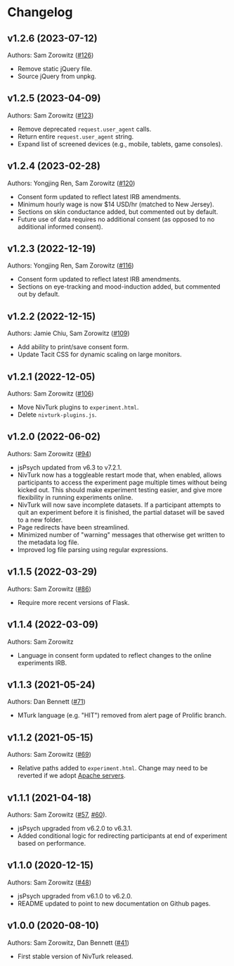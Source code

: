 # Changelog

## v1.2.6 (2023-07-12)

Authors: Sam Zorowitz ([#126](https://github.com/nivlab/nivturk/pull/126))

- Remove static jQuery file.
- Source jQuery from unpkg.

## v1.2.5 (2023-04-09)

Authors: Sam Zorowitz ([#123](https://github.com/nivlab/nivturk/pull/123))

- Remove deprecated `request.user_agent` calls.
- Return entire `request.user_agent` string.
- Expand list of screened devices (e.g., mobile, tablets, game consoles).

## v1.2.4 (2023-02-28)

Authors: Yongjing Ren, Sam Zorowitz ([#120](https://github.com/nivlab/nivturk/pull/120))

- Consent form updated to reflect latest IRB amendments.
- Minimum hourly wage is now $14 USD/hr (matched to New Jersey).
- Sections on skin conductance added, but commented out by default.
- Future use of data requires no additional consent (as opposed to no additional informed consent).

## v1.2.3 (2022-12-19)

Authors: Yongjing Ren, Sam Zorowitz ([#116](https://github.com/nivlab/nivturk/pull/116))

- Consent form updated to reflect latest IRB amendments.
- Sections on eye-tracking and mood-induction added, but commented out by default.

## v1.2.2 (2022-12-15)

Authors: Jamie Chiu, Sam Zorowitz ([#109](https://github.com/nivlab/nivturk/pull/109))

- Add ability to print/save consent form.
- Update Tacit CSS for dynamic scaling on large monitors.

## v1.2.1 (2022-12-05)

Authors: Sam Zorowitz ([#106](https://github.com/nivlab/nivturk/pull/106))

- Move NivTurk plugins to `experiment.html`.
- Delete `nivturk-plugins.js`.

## v1.2.0 (2022-06-02)

Authors: Sam Zorowitz ([#94](https://github.com/nivlab/nivturk/pull/94))

- jsPsych updated from v6.3 to v7.2.1.
- NivTurk now has a toggleable restart mode that, when enabled, allows participants to access the experiment page multiple times without being kicked out. This should make experiment testing easier, and give more flexibility in running experiments online.
- NivTurk will now save incomplete datasets. If a participant attempts to quit an experiment before it is finished, the partial dataset will be saved to a new folder.
- Page redirects have been streamlined.
- Minimized number of "warning" messages that otherwise get written to the metadata log file.
- Improved log file parsing using regular expressions.

## v1.1.5 (2022-03-29)

Authors: Sam Zorowitz ([#86](https://github.com/nivlab/nivturk/pull/86/))

- Require more recent versions of Flask.

## v1.1.4 (2022-03-09)

Authors: Sam Zorowitz

- Language in consent form updated to reflect changes to the online experiments IRB.

## v1.1.3 (2021-05-24)

Authors: Dan Bennett ([#71](https://github.com/nivlab/nivturk/pull/71))

- MTurk language (e.g. "HIT") removed from alert page of Prolific branch.

## v1.1.2 (2021-05-15)

Authors: Sam Zorowitz ([#69](https://github.com/nivlab/nivturk/pull/69))

- Relative paths added to `experiment.html`. Change may need to be reverted if we adopt [Apache servers](https://github.com/nivlab/nivturk/pull/68).

## v1.1.1 (2021-04-18)

Authors: Sam Zorowitz ([#57](https://github.com/nivlab/nivturk/pull/57), [#60](https://github.com/nivlab/nivturk/pull/60)).

- jsPsych upgraded from v6.2.0 to v6.3.1.
- Added conditional logic for redirecting participants at end of experiment based on performance.

## v1.1.0 (2020-12-15)

Authors: Sam Zorowitz ([#48](https://github.com/nivlab/nivturk/pull/48))

- jsPsych upgraded from v6.1.0 to v6.2.0.
- README updated to point to new documentation on Github pages.

## v1.0.0 (2020-08-10)

Authors: Sam Zorowitz, Dan Bennett ([#41](https://github.com/nivlab/nivturk/pull/41))

- First stable version of NivTurk released.
